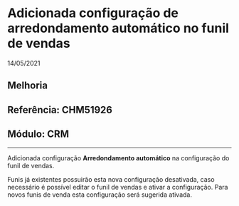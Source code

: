# Adicionada configuração de arredondamento automático no funil de vendas
14/05/2021
## Melhoria
## Referência: CHM51926
## Módulo: CRM
***

Adicionada configuração **Arredondamento automático** na configuração do funil de vendas.

Funis já existentes possuirão esta nova configuração desativada, caso necessário é possível editar o funil de vendas e ativar a configuração.
Para novos funis de venda esta configuração será sugerida ativada.